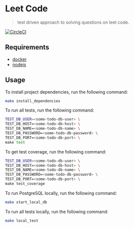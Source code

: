 # Leet Code

> test driven approach to solving questions on leet code.

[![CircleCI](https://circleci.com/gh/tjmaynes/leet-code.svg?style=svg)](https://circleci.com/gh/tjmaynes/leet-code)

## Requirements

- [docker](https://docker.com/)
- [nodejs](https://nodejs.org/en/)

## Usage

To install project dependencies, run the following command:
```bash
make install_dependencies
```

To run all tests, run the following command:
```bash
TEST_DB_USER=<some-todo-db-user> \
TEST_DB_HOST=<some-todo-db-host> \
TEST_DB_NAME=<some-todo-db-name> \
TEST_DB_PASSWORD=<some-todo-db-password> \
TEST_DB_PORT=<some-todo-db-port> \
make test
```

To get test coverage, run the following command:
```bash
TEST_DB_USER=<some-todo-db-user> \
TEST_DB_HOST=<some-todo-db-host> \
TEST_DB_NAME=<some-todo-db-name> \
TEST_DB_PASSWORD=<some-todo-db-password> \
TEST_DB_PORT=<some-todo-db-port> \
make test_coverage
```

To run PostgreSQL locally, run the following command:
```bash
make start_local_db
```

To run all tests locally, run the following command:
```bash
make local_test
```
